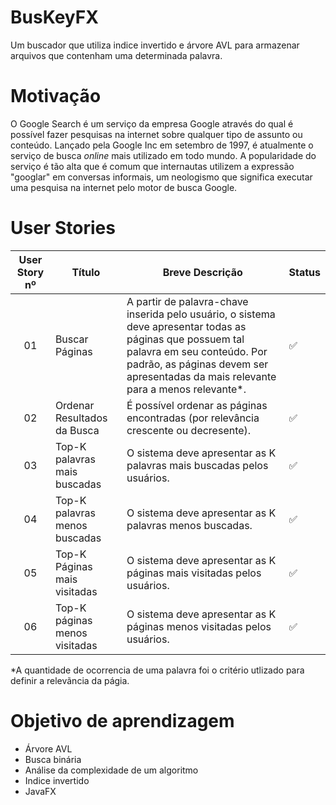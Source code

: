 # BusKeyFX
Um buscador que utiliza indice invertido e árvore AVL para armazenar arquivos que contenham uma determinada palavra.

# Motivação
O Google Search é um serviço da empresa Google através do qual é possível fazer 
pesquisas na internet sobre qualquer tipo de assunto ou conteúdo. Lançado pela
Google Inc em setembro de 1997, é atualmente o serviço de busca *online* mais 
utilizado em todo mundo. A popularidade do serviço é tão alta que é comum que
internautas utilizem a expressão "googlar" em conversas informais, um neologismo
que significa executar uma pesquisa na internet pelo motor de busca Google.

# User Stories

| User Story nº | Título | Breve Descrição | Status |
| :-----------: | ------ | --------------- | ------ |
| 01 | Buscar Páginas | A partir de palavra-chave inserida pelo usuário, o sistema deve apresentar todas as páginas que possuem tal palavra em seu conteúdo. Por padrão, as páginas devem ser apresentadas da mais relevante para a menos relevante*. | :white_check_mark: |
| 02 | Ordenar Resultados da Busca | É possível ordenar as páginas encontradas (por relevância crescente ou decresente). | :white_check_mark: |
| 03 | Top-K palavras mais buscadas | O sistema deve apresentar as K palavras mais buscadas pelos usuários. | :white_check_mark: |
| 04 | Top-K palavras menos buscadas | O sistema deve apresentar as K palavras menos buscadas. | :white_check_mark: | 
| 05 | Top-K Páginas mais visitadas | O sistema deve apresentar as K páginas mais visitadas pelos usuários. | :white_check_mark: |
| 06 | Top-K páginas menos visitadas | O sistema deve apresentar as K páginas menos visitadas pelos usuários. | :white_check_mark: |

  *A quantidade de ocorrencia de uma palavra foi o critério utlizado para definir a relevãncia da págia.

# Objetivo de aprendizagem

- Árvore AVL
- Busca binária
- Análise da complexidade de um algoritmo
- Indice invertido
- JavaFX
